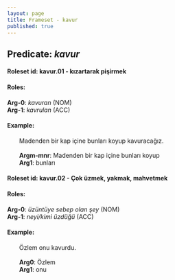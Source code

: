 ```yaml
---
layout: page
title: Frameset - kavur
published: true
---
```

<h2>Predicate: <i>kavur</i></h2>
<h4>Roleset id: kavur.01 - kızartarak pişirmek<br>
<h4>Roles:</h4>
<b>Arg-0</b>: <i>kavuran</i>  (NOM) <br>
<b>Arg-1</b>: <i>kavrulan</i>  (ACC) <br>
<h4>Example:</h4>
&emsp;&emsp;Madenden bir kap içine bunları koyup kavuracağız.<br><br>
&emsp;&emsp;<b>Argm-mnr</b>:  Madenden bir kap içine bunları koyup<br>
&emsp;&emsp;<b>Arg1</b>:  bunları<br>

<h4>Roleset id: kavur.02 - Çok üzmek, yakmak, mahvetmek<br>
<h4>Roles:</h4>
<b>Arg-0</b>: <i>üzüntüye sebep olan şey</i>  (NOM) <br>
<b>Arg-1</b>: <i>neyi/kimi üzdüğü</i>  (ACC) <br>
<h4>Example:</h4>
&emsp;&emsp;Özlem onu kavurdu.<br><br>
&emsp;&emsp;<b>Arg0</b>:  Özlem<br>
&emsp;&emsp;<b>Arg1</b>:  onu<br>

